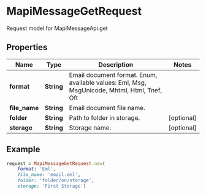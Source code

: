 # MapiMessageGetRequest

Request model for MapiMessageApi.get

## Properties

Name | Type | Description | Notes
---- | ---- | ----------- | -----
**format** |**String** |Email document format. Enum, available values: Eml, Msg, MsgUnicode, Mhtml, Html, Tnef, Oft |
**file_name** |**String** |Email document file name. |
**folder** |**String** |Path to folder in storage. |[optional] 
**storage** |**String** |Storage name. |[optional] 

## Example
```ruby
request = MapiMessageGetRequest.new(
    format: 'Eml',
    file_name: 'email.eml',
    folder: 'folder/on/storage',
    storage: 'First Storage')
```
